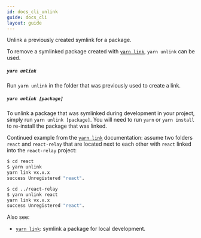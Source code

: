 ```yaml
---
id: docs_cli_unlink
guide: docs_cli
layout: guide
---
```


<p class="lead">Unlink a previously created symlink for a package.</p>

To remove a symlinked package created with [`yarn link`](./link), `yarn unlink` can be used.

##### `yarn unlink` <a class="toc" id="toc-yarn-unlink" href="#toc-yarn-unlink"></a>

Run `yarn unlink` in the folder that was previously used to create a link.

##### `yarn unlink [package]`<a class="toc" id="toc-yarn-unlink-package" href="#toc-yarn-unlink-package"></a>

To unlink a package that was symlinked during development in your project, simply
run `yarn unlink [package]`. You will need to run `yarn` or `yarn install` to re-install
the package that was linked.

Continued example from the [`yarn link`](./link) documentation: assume two folders
`react` and `react-relay` that are located next to each other with `react` linked
into the `react-relay` project:

```sh
$ cd react
$ yarn unlink
yarn link vx.x.x
success Unregistered "react".
```

```sh
$ cd ../react-relay
$ yarn unlink react
yarn link vx.x.x
success Unregistered "react".
```

Also see:

- [`yarn link`](./link): symlink a package for local development.
